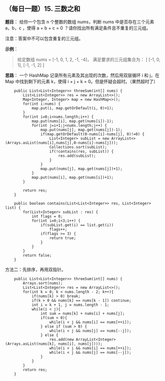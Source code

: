 ## （每日一题）15. 三数之和
**题目**：
给你一个包含 n 个整数的数组 nums，判断 nums 中是否存在三个元素 a，b，c ，使得 a + b + c = 0 ？请你找出所有满足条件且不重复的三元组。

注意：答案中不可以包含重复的三元组。

**示例**：
>给定数组 nums = [-1, 0, 1, 2, -1, -4]，
满足要求的三元组集合为：
[
  [-1, 0, 1],
  [-1, -1, 2]
]


**思路**：
一个 HashMap 记录所有元素及其出现的次数，然后用双层循环 i 和 j，在 Map 中找到剩下的元素 k，使得 i + j + k = 0。但是怀疑会超时。（果然超时了）
```
	public List<List<Integer>> threeSum(int[] nums) {
		List<List<Integer>> res = new ArrayList<>();
		Map<Integer, Integer> map = new HashMap<>();
		for(int i:nums) {
			map.put(i, map.getOrDefault(i, 0)+1);
		}
		for(int i=0;i<nums.length;i++) {
			map.put(nums[i], map.get(nums[i])-1);
			for(int j=i+1;j<nums.length;j++) {
				map.put(nums[j], map.get(nums[j])-1);
				if(map.getOrDefault(0-nums[i]-nums[j], 0)!=0) {
					List<Integer> subList = new ArrayList<>(Arrays.asList(nums[i],nums[j],0-nums[i]-nums[j]));
					Collections.sort(subList);
					if(!contains(res, subList)) {
						res.add(subList);
					}
				}
				map.put(nums[j], map.get(nums[j])+1);
			}
			map.put(nums[i], map.get(nums[i])+1);
		}
		
		return res;
    }
	
	public boolean contains(List<List<Integer>> res, List<Integer> list) {
		for(List<Integer> subList : res) {
			int flags = 0;
			for(int i=0;i<3;i++) {
				if(subList.get(i) == list.get(i))
					flags++;
				if(flags >= 3) {
					return true;
				}
			}
		}
		return false;
	}
```
方法二：先排序，再用双指针。
```
	public List<List<Integer>> threeSum(int[] nums) {
		Arrays.sort(nums);
        List<List<Integer>> res = new ArrayList<>();
        for(int k = 0; k < nums.length - 2; k++){
            if(nums[k] > 0) break;
            if(k > 0 && nums[k] == nums[k - 1]) continue;
            int i = k + 1, j = nums.length - 1;
            while(i < j){
                int sum = nums[k] + nums[i] + nums[j];
                if(sum < 0){
                    while(i < j && nums[i] == nums[++i]);
                } else if (sum > 0) {
                    while(i < j && nums[j] == nums[--j]);
                } else {
                    res.add(new ArrayList<Integer>(Arrays.asList(nums[k], nums[i], nums[j])));
                    while(i < j && nums[i] == nums[++i]);
                    while(i < j && nums[j] == nums[--j]);
                }
            }
        }
        return res;
    }
```